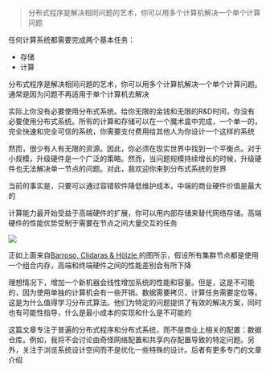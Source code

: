 > 分布式程序是解决相同问题的艺术，你可以用多个计算机解决一个单个计算问题

任何计算系统都需要完成两个基本任务：

- 存储
- 计算

分布式程序是解决相同问题的艺术，你可以用多个计算机解决一个单个计算问题。通常是因为问题不再适用于单个计算机去解决

实际上你没有必要使用分布式系统。给你无限的金钱和无限的R&D时间，你没有必要使用分布式系统。所有的计算和存储可以在一个魔术盒中完成，一个单一的，完全快速和完全可信的系统，你需要支付费用给其他人为你设计一个这样的系统

然而，很少有人有无限的资源。因此，你必须在现实世界中找到一个平衡点。对于小规模，升级硬件是一个广泛的策略。然而，当问题规模持续增长的时候，升级硬件也无法解决单一节点的问题。对此，我欢迎你来到分布式系统的世界

当前的事实是，只要可以通过容错软件降低维护成本，中端的商业硬件价值是最大的

计算能力最开始受益于高端硬件的扩展，你可以用内部存储来替代网络存储。高端硬件的性能优势受制于需要在节点之间大量交互的任务

![](https://cdn.jsdelivr.net/gh/ovbox/solar/2022/06/02153047.png)

正如上面来自[Barroso, Clidaras & Hölzle ](https://www.morganclaypool.com/doi/abs/10.2200/S00516ED2V01Y201306CAC024)的图所示，假设所有集群节点都是使用一个组合内存，高端和终端硬件之间的性能差别会有所下降

理想情况下，增加一个新机器会线性增加系统的性能和容量。但是，这是不可能的，因为使用单独的计算机会有一些开销。数据需要拷贝，计算任务需要定位等。这是为什么值得学习分布式算法。他们为特定的问题提供了有效的解决方案，同时也有可能性指导，什么是最小成本的实现和什么是不可能的

这篇文章专注于普遍的分布式程序和分布式系统，而不是商业上相关的配置：数据仓库。例如，我将不会讨论由奇怪网络配置和共享内存配置导致的特定问题。另外，关注于浏览系统设计空间而不是优化一些特殊的设计。后者有更多专门的文章介绍

